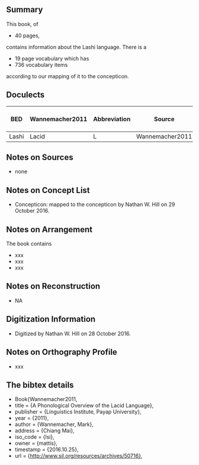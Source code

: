 ## Summary

This book, of 
* 40 pages, 

contains information about the Lashi language. 
There is a
* 19 page vocabulary 
which has  
* 736 vocabulary items

according to our mapping of it to the concepticon. 

## Doculects

BED | Wannemacher2011 | Abbreviation | Source | Note on Source
--- | --- | --- | --- | ---
Lashi | Lacid | L | Wannemacher2011 | 

## Notes on Sources

* none 

## Notes on Concept List

* Concepticon: mapped to the concepticon by Nathan W. Hill on 29 October 2016. 

## Notes on Arrangement

The book contains

* xxx
* xxx
* xxx 

## Notes on Reconstruction

* NA

## Digitization Information

* Digitized by Nathan W. Hill on 28 October 2016. 

## Notes on Orthography Profile

* xxx

## The bibtex details

* Book{Wannemacher2011,
* title     = {A Phonological Overview of the Lacid Language},
* publisher = {Linguistics Institute, Payap University},
* year      = {2011},
* author    = {Wannemacher, Mark},
* address   = {Chiang Mai},
* iso_code  = {lsi},
* owner     = {mattis},
* timestamp = {2016.10.25},
* url       = {http://www.sil.org/resources/archives/50716},
